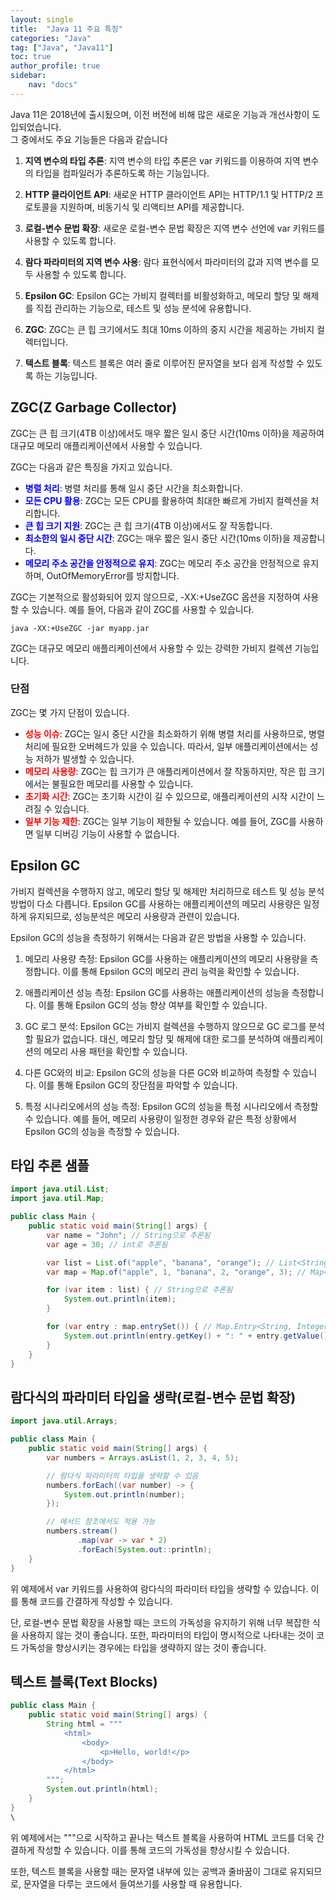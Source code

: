 ```yaml
---
layout: single
title:  "Java 11 주요 특징"
categories: "Java"
tag: ["Java", "Java11"]
toc: true
author_profile: true
sidebar:
    nav: "docs"
---
```


Java 11은 2018년에 출시됬으며, 이전 버전에 비해 많은 새로운 기능과 개선사항이 도입되었습니다.  
그 중에서도 주요 기능들은 다음과 같습니다

1. **지역 변수의 타입 추론**: 지역 변수의 타입 추론은 var 키워드를 이용하여 지역 변수의 타입을 컴파일러가 추론하도록 하는 기능입니다.

2. **HTTP 클라이언트 API**: 새로운 HTTP 클라이언트 API는 HTTP/1.1 및 HTTP/2 프로토콜을 지원하며, 비동기식 및 리액티브 API를 제공합니다.

3. **로컬-변수 문법 확장**: 새로운 로컬-변수 문법 확장은 지역 변수 선언에 var 키워드를 사용할 수 있도록 합니다.

4. **람다 파라미터의 지역 변수 사용**: 람다 표현식에서 파라미터의 값과 지역 변수를 모두 사용할 수 있도록 합니다.

5. **Epsilon GC**: Epsilon GC는 가비지 컬렉터를 비활성화하고, 메모리 할당 및 해제를 직접 관리하는 기능으로, 테스트 및 성능 분석에 유용합니다.

6. **ZGC**: ZGC는 큰 힙 크기에서도 최대 10ms 이하의 중지 시간을 제공하는 가비지 컬렉터입니다.

7. **텍스트 블록**: 텍스트 블록은 여러 줄로 이루어진 문자열을 보다 쉽게 작성할 수 있도록 하는 기능입니다.

## ZGC(Z Garbage Collector)
ZGC는 큰 힙 크기(4TB 이상)에서도 매우 짧은 일시 중단 시간(10ms 이하)을 제공하여 대규모 메모리 애플리케이션에서 사용할 수 있습니다.

ZGC는 다음과 같은 특징을 가지고 있습니다.

- <span style="color:blue">**병렬 처리**</span>: 병렬 처리를 통해 일시 중단 시간을 최소화합니다.
- <span style="color:blue">**모든 CPU 활용**</span>: ZGC는 모든 CPU를 활용하여 최대한 빠르게 가비지 컬렉션을 처리합니다.
- <span style="color:blue">**큰 힙 크기 지원**</span>: ZGC는 큰 힙 크기(4TB 이상)에서도 잘 작동합니다.
- <span style="color:blue">**최소한의 일시 중단 시간**</span>: ZGC는 매우 짧은 일시 중단 시간(10ms 이하)을 제공합니다.
- <span style="color:blue">**메모리 주소 공간을 안정적으로 유지**</span>: ZGC는 메모리 주소 공간을 안정적으로 유지하며, OutOfMemoryError를 방지합니다.

ZGC는 기본적으로 활성화되어 있지 않으므로, -XX:+UseZGC 옵션을 지정하여 사용할 수 있습니다. 예를 들어, 다음과 같이 ZGC를 사용할 수 있습니다.
```
java -XX:+UseZGC -jar myapp.jar
```
ZGC는 대규모 메모리 애플리케이션에서 사용할 수 있는 강력한 가비지 컬렉션 기능입니다.

### 단점
ZGC는 몇 가지 단점이 있습니다.

- <span style="color:red">**성능 이슈**</span>: ZGC는 일시 중단 시간을 최소화하기 위해 병렬 처리를 사용하므로, 병렬 처리에 필요한 오버헤드가 있을 수 있습니다. 따라서, 일부 애플리케이션에서는 성능 저하가 발생할 수 있습니다.
- <span style="color:red">**메모리 사용량**</span>: ZGC는 힙 크기가 큰 애플리케이션에서 잘 작동하지만, 작은 힙 크기에서는 불필요한 메모리를 사용할 수 있습니다.
- <span style="color:red">**초기화 시간**</span>: ZGC는 초기화 시간이 길 수 있으므로, 애플리케이션의 시작 시간이 느려질 수 있습니다.
- <span style="color:red">**일부 기능 제한**</span>: ZGC는 일부 기능이 제한될 수 있습니다. 예를 들어, ZGC를 사용하면 일부 디버깅 기능이 사용할 수 없습니다.

## Epsilon GC
가비지 컬렉션을 수행하지 않고, 메모리 할당 및 해제만 처리하므로 테스트 및 성능 분석 방법이 다소 다릅니다. Epsilon GC를 사용하는 애플리케이션의 메모리 사용량은 일정하게 유지되므로, 성능분석은 메모리 사용량과 관련이 있습니다.

Epsilon GC의 성능을 측정하기 위해서는 다음과 같은 방법을 사용할 수 있습니다.

1. 메모리 사용량 측정: Epsilon GC를 사용하는 애플리케이션의 메모리 사용량을 측정합니다. 이를 통해 Epsilon GC의 메모리 관리 능력을 확인할 수 있습니다.

2. 애플리케이션 성능 측정: Epsilon GC를 사용하는 애플리케이션의 성능을 측정합니다. 이를 통해 Epsilon GC의 성능 향상 여부를 확인할 수 있습니다.

3. GC 로그 분석: Epsilon GC는 가비지 컬렉션을 수행하지 않으므로 GC 로그를 분석할 필요가 없습니다. 대신, 메모리 할당 및 해제에 대한 로그를 분석하여 애플리케이션의 메모리 사용 패턴을 확인할 수 있습니다.

4. 다른 GC와의 비교: Epsilon GC의 성능을 다른 GC와 비교하여 측정할 수 있습니다. 이를 통해 Epsilon GC의 장단점을 파악할 수 있습니다.

5. 특정 시나리오에서의 성능 측정: Epsilon GC의 성능을 특정 시나리오에서 측정할 수 있습니다. 예를 들어, 메모리 사용량이 일정한 경우와 같은 특정 상황에서 Epsilon GC의 성능을 측정할 수 있습니다.

## 타입 추론 샘플
```java
import java.util.List;
import java.util.Map;

public class Main {
    public static void main(String[] args) {
        var name = "John"; // String으로 추론됨
        var age = 30; // int로 추론됨

        var list = List.of("apple", "banana", "orange"); // List<String>으로 추론됨
        var map = Map.of("apple", 1, "banana", 2, "orange", 3); // Map<String, Integer>로 추론됨

        for (var item : list) { // String으로 추론됨
            System.out.println(item);
        }

        for (var entry : map.entrySet()) { // Map.Entry<String, Integer>으로 추론됨
            System.out.println(entry.getKey() + ": " + entry.getValue());
        }
    }
}
```

## 람다식의 파라미터 타입을 생략(로컬-변수 문법 확장)
```java
import java.util.Arrays;

public class Main {
    public static void main(String[] args) {
        var numbers = Arrays.asList(1, 2, 3, 4, 5);

        // 람다식 파라미터의 타입을 생략할 수 있음
        numbers.forEach((var number) -> {
            System.out.println(number);
        });

        // 메서드 참조에서도 적용 가능
        numbers.stream()
               .map(var -> var * 2)
               .forEach(System.out::println);
    }
}
```
위 예제에서 var 키워드를 사용하여 람다식의 파라미터 타입을 생략할 수 있습니다. 이를 통해 코드를 간결하게 작성할 수 있습니다.

단, 로컬-변수 문법 확장을 사용할 때는 코드의 가독성을 유지하기 위해 너무 복잡한 식을 사용하지 않는 것이 좋습니다. 또한, 파라미터의 타입이 명시적으로 나타내는 것이 코드 가독성을 향상시키는 경우에는 타입을 생략하지 않는 것이 좋습니다.

## 텍스트 블록(Text Blocks)
```java
public class Main {
    public static void main(String[] args) {
        String html = """
            <html>
                <body>
                    <p>Hello, world!</p>
                </body>
            </html>
        """;
        System.out.println(html);
    }
}
\
```
위 예제에서는 """으로 시작하고 끝나는 텍스트 블록을 사용하여 HTML 코드를 더욱 간결하게 작성할 수 있습니다. 이를 통해 코드의 가독성을 향상시킬 수 있습니다.

또한, 텍스트 블록을 사용할 때는 문자열 내부에 있는 공백과 줄바꿈이 그대로 유지되므로, 문자열을 다루는 코드에서 들여쓰기를 사용할 때 유용합니다.

